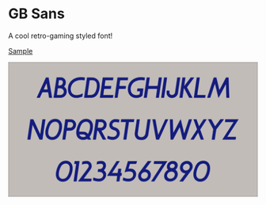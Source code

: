 # GB Sans
A cool retro-gaming styled font!

[Sample](./Sample.png?raw=true)

<img src="Sample.png">
